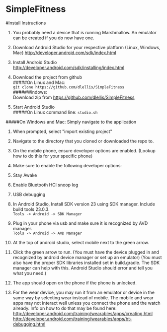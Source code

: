 # SimpleFitness

#Install Instructions
1. You probably need a device that is running Marshmallow. An emulator can be created if you do now have one.

1. Download Android Studio for your respective platform (Linux, Windows, Mac)
http://developer.android.com/sdk/index.html

1. Install Android Studio<br>
http://developer.android.com/sdk/installing/index.html

1. Download the project from github<br>
#####On Linux and Mac:<br>
`git clone https://github.com/dlellis/SimpleFitness`<br>
#####Windows:<br>
Download zip from https://github.com/dlellis/SimpleFitness<br>

1. Start Android Studio<br>
#####On Linux command line:
`studio.sh`

  #####On Windows and Mac:
Simply navigate to the application

1. When prompted, select "import existing project"

1. Navigate to the directory that you cloned or downloaded the repo to.

1. On the mobile phone, ensure developer options are enabled.
(Lookup how to do this for your specific phone)

1. Make sure to enable the following developer options:<br>
  2. Stay Awake
  2. Enable Bluetooth HCI snoop log
  2. USB debugging

1. In Android Studio, Install SDK version 23 using SDK manager. Include build tools 23.0.3. <br>
`Tools -> Android -> SDK Manager`
1. Plug in your phone via usb and make sure it is recognized by AVD manager.<br>
`Tools -> Android -> AVD Manager`

1. At the top of android studio, select mobile next to the green arrow.
1. Click the green arrow to run. 
(You must have the device plugged in and recognized by android device manager or set up an emulator)
(You must also have the proper SDK libraries installed set in build.gradle. The SDK manager can help with this. Android Studio should error and tell you what you need.)

1. The app should open on the phone if the phone is unlocked.

1. For the wear device, you may run it from an emulator or device in the same way by selecting wear instead of mobile. The mobile and wear apps may not interact well unless you connect the phone and the watch already. Info on how to do that may be found here:
http://developer.android.com/training/wearables/apps/creating.html
http://developer.android.com/training/wearables/apps/bt-debugging.html


